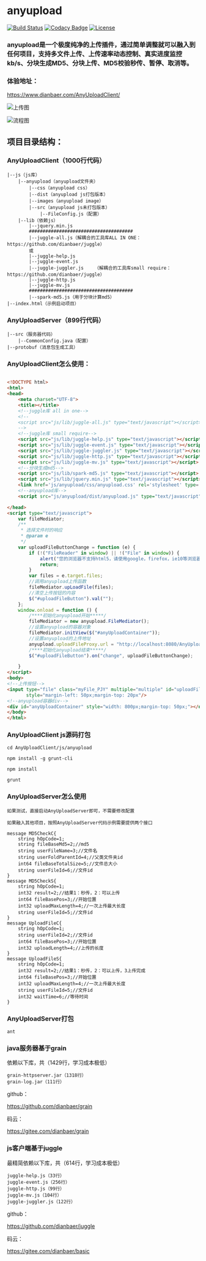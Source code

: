 # anyupload

[![Build Status](https://travis-ci.org/dianbaer/anyupload.svg?branch=master)](https://travis-ci.org/dianbaer/anyupload)
[![Codacy Badge](https://api.codacy.com/project/badge/Grade/5418a2ab4049430cb9f58510ec28f452)](https://www.codacy.com/app/232365732/anyupload?utm_source=github.com&amp;utm_medium=referral&amp;utm_content=dianbaer/anyupload&amp;utm_campaign=Badge_Grade)
[![License](https://img.shields.io/badge/License-MIT-blue.svg)](LICENSE)


### anyupload是一个极度纯净的上传插件，通过简单调整就可以融入到任何项目，支持多文件上传、上传速率动态控制、真实进度监控kb/s、分块生成MD5、分块上传、MD5校验秒传、暂停、取消等。



### 体验地址：

https://www.dianbaer.com/AnyUploadClient/


![上传图](./anyupload.png "anyupload.png")


![流程图](./anyuploadflow.png "anyuploadflow.png")


## 项目目录结构：

	
### AnyUploadClient（1000行代码）

	|--js（js库）
		|--anyupload（anyupload文件夹）
			|--css（anyupload css）
			|--dist（anyupload js打包版本）
			|--images（anyupload image）
			|--src（anyupload js未打包版本）
				|--FileConfig.js（配置）
		|--lib（依赖js）
			|--jquery.min.js
			######################################
			|--juggle-all.js（解耦合的工具库ALL IN ONE：https://github.com/dianbaer/juggle）
			或
			|--juggle-help.js
			|--juggle-event.js
			|--juggle-juggler.js    （解耦合的工具库small require：https://github.com/dianbaer/juggle）
			|--juggle-http.js
			|--juggle-mv.js
			######################################
			|--spark-md5.js（用于分块计算md5）
	|--index.html（示例启动项目）


### AnyUploadServer（899行代码）

	|--src（服务器代码）
		|--CommonConfig.java（配置）
	|--protobuf（消息包生成工具）


### AnyUploadClient怎么使用：

```html

<!DOCTYPE html>
<html>
<head>
    <meta charset="UTF-8">
    <title></title>
    <!--juggle库 all in one-->
    <!--
    <script src="js/lib/juggle-all.js" type="text/javascript"></script>
    -->
    <!--juggle库 small require-->
    <script src="js/lib/juggle-help.js" type="text/javascript"></script>
    <script src="js/lib/juggle-event.js" type="text/javascript"></script>
    <script src="js/lib/juggle-juggler.js" type="text/javascript"></script>
    <script src="js/lib/juggle-http.js" type="text/javascript"></script>
    <script src="js/lib/juggle-mv.js" type="text/javascript"></script>
    <!--分块生成md5-->
    <script src="js/lib/spark-md5.js" type="text/javascript"></script>
    <script src="js/lib/jquery.min.js" type="text/javascript"></script>
    <link href='js/anyupload/css/anyupload.css' rel='stylesheet' type='text/css'/>
    <!--anyupload库-->
    <script src="js/anyupload/dist/anyupload.js" type="text/javascript"></script>

</head>
<script type="text/javascript">
    var fileMediator;
    /**
     * 选择文件时的响应
     * @param e
     */
    var uploadFileButtonChange = function (e) {
        if (!("FileReader" in window) || !("File" in window)) {
            alert("您的浏览器不支持html5，请使用google，firefox，ie10等浏览器");
            return;
        }
        var files = e.target.files;
        //调用anyupload上传函数
        fileMediator.upLoadFile(files);
        //清空上传按钮的内容
        $("#uploadFileButton").val("");
    };
    window.onload = function () {
        /****初始化anyupload开始*****/
        fileMediator = new anyupload.FileMediator();
        //设置anyupload的容器对象
        fileMediator.initView($("#anyUploadContainer"));
        //设置anyupload的上传地址
        anyupload.uploadFileProxy.url = "http://localhost:8080/AnyUploadServer/s";
        /****初始化anyupload结束*****/
        $("#uploadFileButton").on("change", uploadFileButtonChange);

    }
</script>
<body>
<!--上传按钮-->
<input type="file" class="myFile_PJY" multiple="multiple" id="uploadFileButton"
       style="margin-left: 50px;margin-top: 20px"/>
<!--anyupload容器div-->
<div id="anyUploadContainer" style="width: 800px;margin-top: 50px;"></div>
</body>
</html>


```

### AnyUploadClient js源码打包


	cd AnyUploadClient/js/anyupload
	
	npm install -g grunt-cli

	npm install
	
	grunt
	


### AnyUploadServer怎么使用

	如果测试，直接启动AnyUploadServer即可，不需要修改配置
	
	如果融入其他项目，按照AnyUploadServer代码示例需要提供两个接口
	
	message MD5CheckC{
		string hOpCode=1;
		string fileBaseMd5=2;//md5
		string userFileName=3;//文件名
		string userFoldParentId=4;//父类文件夹id
		int64 fileBaseTotalSize=5;//文件总大小
		string userFileId=6;//文件id
	}
	message MD5CheckS{
		string hOpCode=1;
		int32 result=2;//结果1：秒传，2：可以上传
		int64 fileBasePos=3;//开始位置
		int32 uploadMaxLength=4;//一次上传最大长度
		string userFileId=5;//文件id
	}
	message UploadFileC{
		string hOpCode=1;
		string userFileId=2;//文件id
		int64 fileBasePos=3;//开始位置
		int32 uploadLength=4;//上传的长度
	}
	message UploadFileS{
		string hOpCode=1;
		int32 result=2;//结果1：秒传，2：可以上传，3上传完成
		int64 fileBasePos=3;//开始位置
		int32 uploadMaxLength=4;//一次上传最大长度
		string userFileId=5;//文件id
		int32 waitTime=6;//等待时间
	}
	
### AnyUploadServer打包


	ant

	


### java服务器基于grain

依赖以下库，共（1429行，学习成本极低）

	grain-httpserver.jar（1318行）
	grain-log.jar（111行）


github：


https://github.com/dianbaer/grain


码云：


https://gitee.com/dianbaer/grain


### js客户端基于juggle

最精简依赖以下库，共（614行，学习成本极低）

	juggle-help.js（33行）
	juggle-event.js（256行）
	juggle-http.js（99行）
	juggle-mv.js（104行）
	juggle-juggler.js（122行）

github：


https://github.com/dianbaer/juggle


码云：


https://gitee.com/dianbaer/basic


